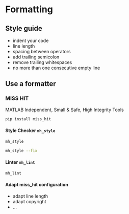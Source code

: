 # Formatting

## Style guide

 - indent your code
 - line length 
 - spacing between operators
 - add trailing semicolon
 - remove trailing whitespaces
 - no more than one consecutive empty line

## Use a formatter

### MISS HIT

MATLAB Independent, Small & Safe, High Integrity Tools

```bash
pip install miss_hit
```

#### Style Checker `mh_style`

```bash
mh_style
```

```bash
mh_style --fix
```

#### Linter `mh_lint`

```bash
mh_lint
```


#### Adapt miss_hit configuration 

- adapt line length
- adapt copyright
- ...
